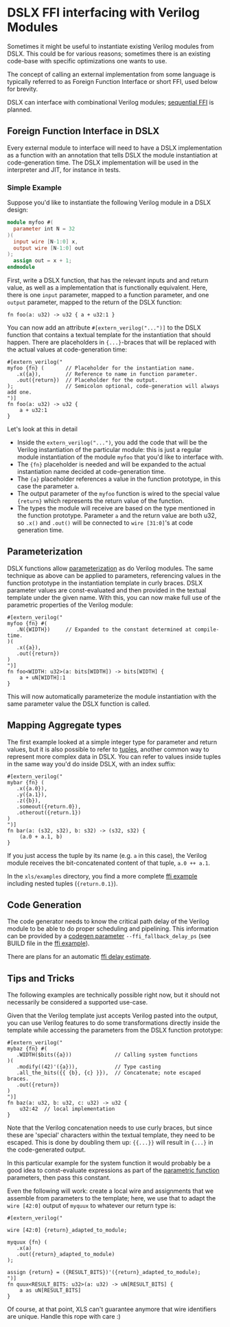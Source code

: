 # DSLX FFI interfacing with Verilog Modules

Sometimes it might be useful to instantiate existing Verilog modules from DSLX.
This could be for various reasons; sometimes there is an existing code-base with
specific optimizations one wants to use.

The concept of calling an external implementation from some language is
typically referred to as Foreign Function Interface or short FFI, used below
for brevity.

DSLX can interface with combinational Verilog modules; [sequential FFI] is
planned.

## Foreign Function Interface in DSLX

Every external module to interface will need to have a DSLX implementation
as a function with an annotation that tells DSLX the module instantiation
at code-generation time. The DSLX implementation will be used in the interpreter
and JIT, for instance in tests.

### Simple Example

Suppose you'd like to instantiate the following Verilog module in a DSLX design:

```verilog
module myfoo #(
  parameter int N = 32
)(
  input wire [N-1:0] x,
  output wire [N-1:0] out
);
  assign out = x + 1;
endmodule
```

First, write a DSLX function, that has the relevant inputs and and return value,
as well as a implementation that is functionally equivalent. Here, there is one
`input` parameter, mapped to a function parameter, and one `output` parameter,
mapped to the return of the DSLX function:

```dslx
fn foo(a: u32) -> u32 { a + u32:1 }
```

You can now add an attribute `#[extern_verilog("...")]` to the DSLX function
that contains a textual template for the instantiation that should happen. There
are placeholders in `{...}`-braces that will be replaced with the actual values
at code-generation time:

```dslx
#[extern_verilog("
myfoo {fn} (       // Placeholder for the instantiation name.
   .x({a}),        // Reference to name in function parameter.
   .out({return})  // Placeholder for the output.
);                 // Semicolon optional, code-generation will always add one.
")]
fn foo(a: u32) -> u32 {
    a + u32:1
}
```

Let's look at this in detail

*   Inside the `extern_verilog("...")`, you add the code that will be the
    Verilog instantiation of the particular module: this is just a regular
    module instantiation of the module `myfoo` that you'd like to interface
    with.
*   The `{fn}` placeholder is needed and will be expanded to the actual
    instantiation name decided at code-generation time.
*   The `{a}` placeholder references a value in the function prototype, in this
    case the parameter `a`.
*   The output parameter of the `myfoo` function is wired to the special value
    `{return}` which represents the return value of the function.
*   The types the module will receive are based on the type mentioned in the
    function prototype. Parameter `a` and the return value are both u32, so
    `.x()` and `.out()` will be connected to `wire [31:0]`'s at code generation
    time.

## Parameterization

DSLX functions allow [parameterization][parametric function] as do Verilog
modules. The same technique as above can be applied to parameters, referencing
values in the function prototype in the instantiation template in curly braces.
DSLX parameter values are const-evaluated and then provided in the textual
template under the given name. With this, you can now make full use of the
parametric properties of the Verilog module:

```dslx
#[extern_verilog("
myfoo {fn} #(
   .N({WIDTH})     // Expanded to the constant determined at compile-time.
)(
   .x({a}),
   .out({return})
)
")]
fn foo<WIDTH: u32>(a: bits[WIDTH]) -> bits[WIDTH] {
    a + uN[WIDTH]:1
}
```

This will now automatically parameterize the module instantiation with the same
parameter value the DSLX function is called.

## Mapping Aggregate types

The first example looked at a simple integer type for parameter and return
values, but it is also possible to refer to [tuples], another common way to
represent more complex data in DSLX. You can refer to values inside tuples in
the same way you'd do inside DSLX, with an index suffix:

```dslx
#[extern_verilog("
mybar {fn} (
   .x({a.0}),
   .y({a.1}),
   .z({b}),
   .someout({return.0}),
   .otherout({return.1})
)
")]
fn bar(a: (s32, s32), b: s32) -> (s32, s32) {
    (a.0 + a.1, b)
}
```

If you just access the tuple by its name (e.g. `a` in this case), the Verilog
module receives the bit-concatenated content of that tuple, `a.0 ++ a.1`.

In the `xls/examples` directory, you find a more complete [ffi example]
including nested tuples (`{return.0.1}`).

## Code Generation

The code generator needs to know the critical path delay of the Verilog module
to be able to do proper scheduling and pipelining. This information can be
provided by a [codegen parameter] `--ffi_fallback_delay_ps` (see BUILD file in
the [ffi example]).

There are plans for an automatic [ffi delay estimate].

## Tips and Tricks

The following examples are technically possible right now, but it should not
necessarily be considered a supported use-case.

Given that the Verilog template just accepts Verilog pasted into the output, you
can use Verilog features to do some transformations directly inside the template
while accessing the parameters from the DSLX function prototype:

```dslx
#[extern_verilog("
mybaz {fn} #(
   .WIDTH($bits({a}))              // Calling system functions
)(
   .modify((42)'({a})),            // Type casting
   .all_the_bits({{ {b}, {c} }}),  // Concatenate; note escaped braces.
   .out({return})
)
")]
fn baz(a: u32, b: u32, c: u32) -> u32 {
    u32:42  // local implementation
}
```

Note that the Verilog concatenation needs to use curly braces, but since these
are 'special' characters within the textual template, they need to be escaped.
This is done by doubling them up: `{{...}}` will result in `{...}` in the
code-generated output.

In this particular example for the system function it would probably be a good
idea to const-evaluate expressions as part of the [parametric function]
parameters, then pass this constant.

Even the following will work: create a local wire and assignments that we
assemble from parameters to the template; here, we use that to adapt the `wire
[42:0]` output of `myquux` to whatever our return type is:

```dslx
#[extern_verilog("

wire [42:0] {return}_adapted_to_module;

myquux {fn} (
   .x(a)
   .out({return}_adapted_to_module)
);

assign {return} = ({RESULT_BITS})'({return}_adapted_to_module);
")]
fn quux<RESULT_BITS: u32>(a: u32) -> uN[RESULT_BITS] {
    a as uN[RESULT_BITS]
}
```

Of course, at that point, XLS can't guarantee anymore that wire identifiers are
unique. Handle this rope with care :)

[tuples]: ./dslx_reference.md#tuple-type
[delay model]: ./delay_estimation.md
[codegen parameter]: ./codegen_options.md#pipelining-and-scheduling-options
[parametric function]: ./dslx_reference.md#parametric-functions
[Sequential FFI]: https://github.com/google/xls/issues/1301
[ffi delay estimate]: https://github.com/google/xls/issues/1399
[ffi example]: https://github.com/google/xls/tree/main/xls/examples/ffi.x
